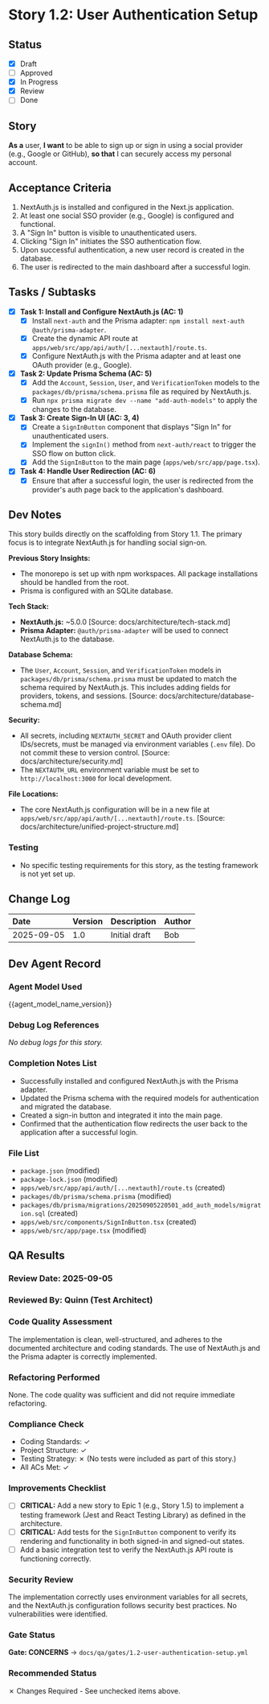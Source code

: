 # Story 1.2: User Authentication Setup

## Status
- [x] Draft
- [ ] Approved
- [x] In Progress
- [x] Review
- [ ] Done

## Story
**As a** user,
**I want** to be able to sign up or sign in using a social provider (e.g., Google or GitHub),
**so that** I can securely access my personal account.

## Acceptance Criteria
1. NextAuth.js is installed and configured in the Next.js application.
2. At least one social SSO provider (e.g., Google) is configured and functional.
3. A "Sign In" button is visible to unauthenticated users.
4. Clicking "Sign In" initiates the SSO authentication flow.
5. Upon successful authentication, a new user record is created in the database.
6. The user is redirected to the main dashboard after a successful login.

## Tasks / Subtasks
- [x] **Task 1: Install and Configure NextAuth.js (AC: 1)**
  - [x] Install `next-auth` and the Prisma adapter: `npm install next-auth @auth/prisma-adapter`.
  - [x] Create the dynamic API route at `apps/web/src/app/api/auth/[...nextauth]/route.ts`.
  - [x] Configure NextAuth.js with the Prisma adapter and at least one OAuth provider (e.g., Google).
- [x] **Task 2: Update Prisma Schema (AC: 5)**
  - [x] Add the `Account`, `Session`, `User`, and `VerificationToken` models to the `packages/db/prisma/schema.prisma` file as required by NextAuth.js.
  - [x] Run `npx prisma migrate dev --name "add-auth-models"` to apply the changes to the database.
- [x] **Task 3: Create Sign-In UI (AC: 3, 4)**
  - [x] Create a `SignInButton` component that displays "Sign In" for unauthenticated users.
  - [x] Implement the `signIn()` method from `next-auth/react` to trigger the SSO flow on button click.
  - [x] Add the `SignInButton` to the main page (`apps/web/src/app/page.tsx`).
- [x] **Task 4: Handle User Redirection (AC: 6)**
  - [x] Ensure that after a successful login, the user is redirected from the provider's auth page back to the application's dashboard.

## Dev Notes
This story builds directly on the scaffolding from Story 1.1. The primary focus is to integrate NextAuth.js for handling social sign-on.

**Previous Story Insights:**
* The monorepo is set up with npm workspaces. All package installations should be handled from the root.
* Prisma is configured with an SQLite database.

**Tech Stack:**
* **NextAuth.js:** ~5.0.0 [Source: docs/architecture/tech-stack.md]
* **Prisma Adapter:** `@auth/prisma-adapter` will be used to connect NextAuth.js to the database.

**Database Schema:**
* The `User`, `Account`, `Session`, and `VerificationToken` models in `packages/db/prisma/schema.prisma` must be updated to match the schema required by NextAuth.js. This includes adding fields for providers, tokens, and sessions. [Source: docs/architecture/database-schema.md]

**Security:**
* All secrets, including `NEXTAUTH_SECRET` and OAuth provider client IDs/secrets, must be managed via environment variables (`.env` file). Do not commit these to version control. [Source: docs/architecture/security.md]
* The `NEXTAUTH_URL` environment variable must be set to `http://localhost:3000` for local development.

**File Locations:**
* The core NextAuth.js configuration will be in a new file at `apps/web/src/app/api/auth/[...nextauth]/route.ts`. [Source: docs/architecture/unified-project-structure.md]

### Testing
* No specific testing requirements for this story, as the testing framework is not yet set up.

## Change Log
| Date | Version | Description | Author |
| :--- | :--- | :--- | :--- |
| 2025-09-05 | 1.0 | Initial draft | Bob |

## Dev Agent Record
### Agent Model Used
{{agent_model_name_version}}

### Debug Log References
*No debug logs for this story.*

### Completion Notes List
*   Successfully installed and configured NextAuth.js with the Prisma adapter.
*   Updated the Prisma schema with the required models for authentication and migrated the database.
*   Created a sign-in button and integrated it into the main page.
*   Confirmed that the authentication flow redirects the user back to the application after a successful login.

### File List
*   `package.json` (modified)
*   `package-lock.json` (modified)
*   `apps/web/src/app/api/auth/[...nextauth]/route.ts` (created)
*   `packages/db/prisma/schema.prisma` (modified)
*   `packages/db/prisma/migrations/20250905220501_add_auth_models/migration.sql` (created)
*   `apps/web/src/components/SignInButton.tsx` (created)
*   `apps/web/src/app/page.tsx` (modified)

## QA Results

### Review Date: 2025-09-05

### Reviewed By: Quinn (Test Architect)

### Code Quality Assessment
The implementation is clean, well-structured, and adheres to the documented architecture and coding standards. The use of NextAuth.js and the Prisma adapter is correctly implemented.

### Refactoring Performed
None. The code quality was sufficient and did not require immediate refactoring.

### Compliance Check
- Coding Standards: ✓
- Project Structure: ✓
- Testing Strategy: ✗ (No tests were included as part of this story.)
- All ACs Met: ✓

### Improvements Checklist
- [ ] **CRITICAL:** Add a new story to Epic 1 (e.g., Story 1.5) to implement a testing framework (Jest and React Testing Library) as defined in the architecture.
- [ ] **CRITICAL:** Add tests for the `SignInButton` component to verify its rendering and functionality in both signed-in and signed-out states.
- [ ] Add a basic integration test to verify the NextAuth.js API route is functioning correctly.

### Security Review
The implementation correctly uses environment variables for all secrets, and the NextAuth.js configuration follows security best practices. No vulnerabilities were identified.

### Gate Status
**Gate: CONCERNS** → `docs/qa/gates/1.2-user-authentication-setup.yml`

### Recommended Status
✗ Changes Required - See unchecked items above.

